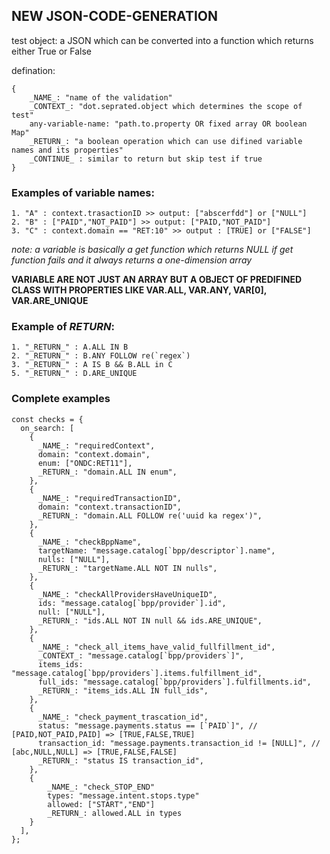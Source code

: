 ## NEW JSON-CODE-GENERATION

test object: a JSON which can be converted into a function which returns either True or False

defination:

```
{
    _NAME_: "name of the validation"
    _CONTEXT_: "dot.seprated.object which determines the scope of test"
    any-variable-name: "path.to.property OR fixed array OR boolean Map"
    _RETURN_: "a boolean operation which can use difined variable names and its properties"
    _CONTINUE_ : similar to return but skip test if true
}

```

### Examples of variable names:

```
1. "A" : context.trasactionID >> output: ["abscerfdd"] or ["NULL"]
2. "B" : ["PAID","NOT_PAID"] >> output: ["PAID,"NOT_PAID"]
3. "C" : context.domain == "RET:10" >> output : [TRUE] or ["FALSE"]
```

_note: a variable is basically a get function which returns NULL if get function fails
and it always returns a one-dimension array_

**VARIABLE ARE NOT JUST AN ARRAY BUT A OBJECT OF PREDIFINED CLASS WITH PROPERTIES LIKE VAR.ALL, VAR.ANY, VAR[0], VAR.ARE_UNIQUE**

### Example of _RETURN_:

```
1. "_RETURN_" : A.ALL IN B
2. "_RETURN_" : B.ANY FOLLOW re(`regex`)
3. "_RETURN_" : A IS B && B.ALL in C
5. "_RETURN_" : D.ARE_UNIQUE
```

### Complete examples

```
const checks = {
  on_search: [
    {
      _NAME_: "requiredContext",
      domain: "context.domain",
      enum: ["ONDC:RET11"],
      _RETURN_: "domain.ALL IN enum",
    },
    {
      _NAME_: "requiredTransactionID",
      domain: "context.transactionID",
      _RETURN_: "domain.ALL FOLLOW re('uuid ka regex')",
    },
    {
      _NAME_: "checkBppName",
      targetName: "message.catalog[`bpp/descriptor`].name",
      nulls: ["NULL"],
      _RETURN_: "targetName.ALL NOT IN nulls",
    },
    {
      _NAME_: "checkAllProvidersHaveUniqueID",
      ids: "message.catalog[`bpp/provider`].id",
      null: ["NULL"],
      _RETURN_: "ids.ALL NOT IN null && ids.ARE_UNIQUE",
    },
    {
      _NAME_: "check_all_items_have_valid_fullfillment_id",
      _CONTEXT_: "message.catalog[`bpp/providers`]",
      items_ids: "message.catalog[`bpp/providers`].items.fulfillment_id",
      full_ids: "message.catalog[`bpp/providers`].fulfillments.id",
      _RETURN_: "items_ids.ALL IN full_ids",
    },
    {
      _NAME_: "check_payment_trascation_id",
      status: "message.payments.status == [`PAID`]", // [PAID,NOT_PAID,PAID] => [TRUE,FALSE,TRUE]
      transaction_id: "message.payments.transaction_id != [NULL]", // [abc,NULL,NULL] => [TRUE,FALSE,FALSE]
      _RETURN_: "status IS transaction_id",
    },
    {
        _NAME_: "check_STOP_END"
        types: "message.intent.stops.type"
        allowed: ["START","END"]
        _RETURN_: allowed.ALL in types
    }
  ],
};
```

